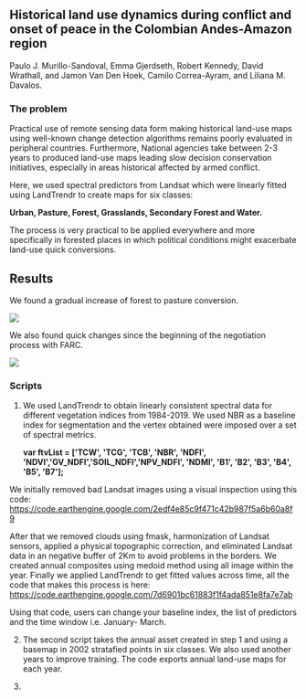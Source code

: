 ## **Historical land use dynamics during conflict and onset of peace in the Colombian Andes-Amazon region**

Paulo J. Murillo-Sandoval, Emma Gjerdseth, Robert Kennedy, David Wrathall, and Jamon Van Den Hoek, Camilo Correa-Ayram, and Liliana M. Davalos.



### The problem

Practical use of remote sensing data form making historical land-use maps using well-known change detection algorithms remains poorly evaluated in peripheral countries. Furthermore, National agencies take between 2-3 years to produced land-use maps leading slow decision conservation initiatives, especially in areas historical affected by armed conflict. 

Here, we used spectral predictors from Landsat which were linearly fitted using LandTrendr to create maps for six classes:

**Urban, Pasture, Forest, Grasslands, Secondary Forest and Water.**

The process is very practical to be applied everywhere and more specifically in forested places in which political conditions might exacerbate land-use quick conversions.



## Results

We found a gradual increase of forest to pasture conversion.

![](D:\PhD\CH2\github\land_use_conflict_peace\img\fig1.PNG)



We also found quick changes since the beginning of the negotiation process with FARC.

![](D:\PhD\CH2\github\land_use_conflict_peace\img\fig2.PNG)



### Scripts

1. We used LandTrendr to obtain linearly consistent spectral data for different vegetation indices from 1984-2019. We used NBR as a baseline index for segmentation and the vertex obtained were imposed over a set of spectral metrics. 

   **var ftvList = ['TCW', 'TCG', 'TCB', 'NBR', 'NDFI', 'NDVI','GV_NDFI','SOIL_NDFI','NPV_NDFI', 'NDMI', 'B1', 'B2', 'B3', 'B4', 'B5', 'B7'];**

 We initially removed bad Landsat images using a visual inspection using this code: https://code.earthengine.google.com/2edf4e85c9f471c42b987f5a6b60a8f9



After that we removed clouds using fmask, harmonization of Landsat sensors, applied a physical topographic correction, and eliminated Landsat data in an negative buffer of 2Km to avoid problems in the borders. We created annual composites using medoid method using all image within the year. Finally we applied LandTrendr to get fitted values across time, all the code that makes this process is here: https://code.earthengine.google.com/7d6901bc61883f1f4ada851e8fa7e7ab



Using that code, users can change your baseline index, the list of predictors and the time window i.e. January- March.  



2. The second script takes the annual asset created in step 1 and using a basemap in 2002 stratafied points in six classes. We also used another years to improve training. The code exports annual land-use maps for each year. 

   

   

3. 


